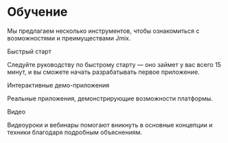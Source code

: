 # Обучение

Мы предлагаем несколько инструментов, чтобы ознакомиться с возможностями и преимуществами Jmix.

Быстрый старт

Следуйте руководству по быстрому старту — оно займет у вас всего 15 минут, и вы сможете начать разрабатывать первое приложение.


Интерактивные демо-приложения

Реальные приложения, демонстрирующие возможности платформы.


Видео

Видеоуроки и вебинары помогают вникнуть в основные концепции и техники благодаря подробным объяснениям.
